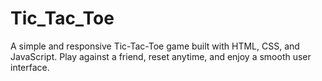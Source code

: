 # Tic_Tac_Toe
A simple and responsive Tic-Tac-Toe game built with HTML, CSS, and JavaScript. Play against a friend, reset anytime, and enjoy a smooth user interface.
